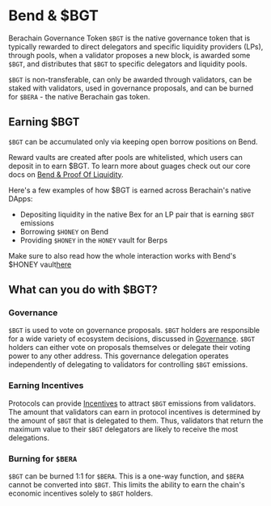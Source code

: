 # Bend & $BGT

Berachain Governance Token `$BGT` is the native governance token that is typically rewarded to direct delegators and specific liquidity providers (LPs), through pools, when a validator proposes a new block, is awarded some `$BGT`, and distributes that `$BGT` to specific delegators and liquidity pools.

`$BGT` is non-transferable, can only be awarded through validators, can be staked with validators, used in governance proposals, and can be burned for `$BERA` - the native Berachain gas token.

## Earning $BGT

`$BGT` can be accumulated only via keeping open borrow positions on Bend.

Reward vaults are created after pools are whitelisted, which users can deposit in to earn $BGT. To learn more about guages check out our core docs on [Bend & Proof Of Liquidity](https://docs.berachain.com/learn/pol/rewardvaults#reward-vaults).

Here's a few examples of how $BGT is earned across Berachain's native DApps:

- Depositing liquidity in the native Bex for an LP pair that is earning `$BGT` emissions
- Borrowing `$HONEY` on Bend
- Providing `$HONEY` in the `HONEY` vault for Berps

Make sure to also read how the whole interaction works with Bend's $HONEY vault[here](/learn/bend-and-pol#bend-honey-vault-bgt)

## What can you do with $BGT?

### Governance

`$BGT` is used to vote on governance proposals. `$BGT` holders are responsible for a wide variety of ecosystem decisions, discussed in [Governance](https://docs.berachain.com/learn/governance/). `$BGT` holders can either vote on proposals themselves or delegate their voting power to any other address. This governance delegation operates independently of delegating to validators for controlling `$BGT` emissions.

### Earning Incentives

Protocols can provide [Incentives](https://docs.berachain.com/learn/protocol/incentives) to attract `$BGT` emissions from validators. The amount that validators can earn in protocol incentives is determined by the amount of `$BGT` that is delegated to them. Thus, validators that return the maximum value to their `$BGT` delegators are likely to receive the most delegations.

### Burning for `$BERA`

`$BGT` can be burned 1:1 for `$BERA`. This is a one-way function, and `$BERA` cannot be converted into `$BGT`. This limits the ability to earn the chain's economic incentives solely to `$BGT` holders.
